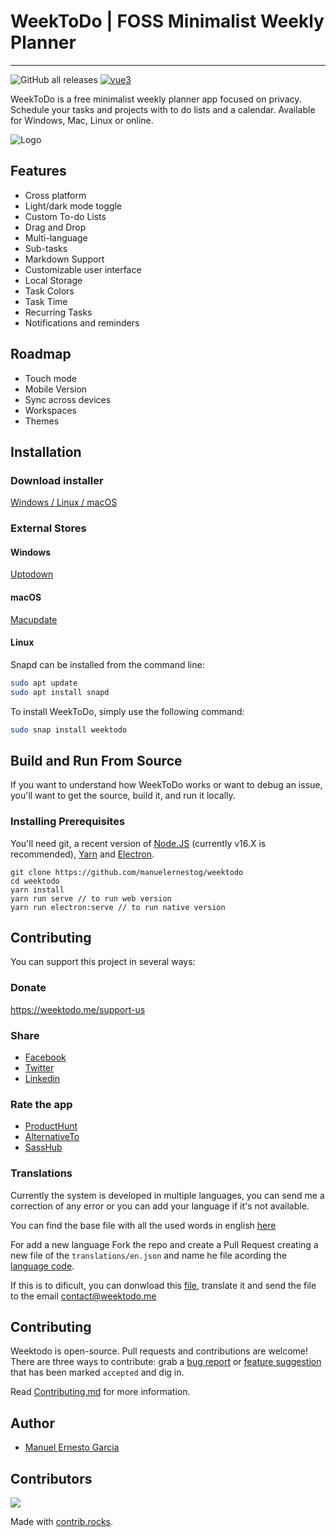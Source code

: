 # WeekToDo | FOSS Minimalist Weekly Planner
---
![GitHub all releases](https://img.shields.io/github/downloads/zuntek/weektodoweb/total) 
[![vue3](https://img.shields.io/badge/vue-3.x-brightgreen.svg)](https://vuejs.org/)

WeekToDo is a free minimalist weekly planner app focused on privacy. Schedule your tasks and projects with to do lists and a calendar. Available for Windows, Mac, Linux or online.

![Logo](https://weektodo.me/weektodo-preview.webp)

## Features

- Cross platform
- Light/dark mode toggle
- Custom To-do Lists
- Drag and Drop
- Multi-language
- Sub-tasks
- Markdown Support
- Customizable user interface
- Local Storage
- Task Colors
- Task Time
- Recurring Tasks
- Notifications and reminders

## Roadmap

- Touch mode
- Mobile Version
- Sync across devices
- Workspaces
- Themes

  
## Installation

### Download installer 

[Windows / Linux / macOS](https://github.com/zuntek/weektodoweb/releases/latest
) 

### External Stores

#### Windows 

[Uptodown](https://weektodo.uptodown.com/windows)

#### macOS 

[Macupdate](https://www.macupdate.com/app/mac/63506/weektodo)

#### Linux 

Snapd can be installed from the command line:

```bash
sudo apt update
sudo apt install snapd
```
To install WeekToDo, simply use the following command:
```bash
sudo snap install weektodo
```    

## Build and Run From Source

If you want to understand how WeekToDo works or want to debug an issue, you'll want to get the source, build it, and run it locally.

### Installing Prerequisites

You'll need git, a recent version of [Node.JS](https://nodejs.org/en/) (currently v16.X is recommended), [Yarn](https://yarnpkg.com/) and [Electron](https://www.electronjs.org/).

```
git clone https://github.com/manuelernestog/weektodo
cd weektodo
yarn install
yarn run serve // to run web version
yarn run electron:serve // to run native version
```
## Contributing

You can support this project in several ways:

### Donate

https://weektodo.me/support-us

### Share

- [Facebook](https://www.facebook.com/sharer/sharer.php?u=https%3A%2F%2Fweektodo.me%2F)
- [Twitter](https://twitter.com/intent/tweet?url=https%3A%2F%2Fweektodo.me%2F&text=)
- [Linkedin](https://www.linkedin.com/shareArticle?mini=true&url=https%3A%2F%2Fweektodo.me%2F&title=)

### Rate the app

- [ProductHunt](https://www.producthunt.com/posts/weektodo)
- [AlternativeTo](https://alternativeto.net/software/weektodo/about/)
- [SassHub](https://www.saashub.com/weektodo-reviews/new)

### Translations

Currently the system is developed in multiple languages, you can send me a correction of any error or you can add your language if it's not available.

You can find the base file with all the used words in english [here](src/assets/languages/en.json/)

For add a new language Fork the repo and create a Pull Request creating a new file of the `translations/en.json` and name he file acording the [language code](https://gist.github.com/Josantonius/b455e315bc7f790d14b136d61d9ae469). 

If this is to dificult, you can donwload this [file](src/assets/languages/en.json/), translate it and send the file to the email contact@weektodo.me
 
## Contributing

Weektodo is open-source. Pull requests and contributions are welcome! There are three ways to contribute: grab a [bug report](https://github.com/manuelernestog/issues?q=is%3Aopen+is%3Aissue+label%3Abug) or [feature suggestion](https://github.com/manuelernestog/issues?q=is%3Aissue+is%3Aopen+label%3Afeature) that has been marked `accepted` and dig in.

Read [Contributing.md](/CONTRIBUTING.md) for more information.

## Author

- [Manuel Ernesto Garcia](https://manuelernestogr.bio.link/)

## Contributors

<a href="https://github.com/zuntek/weektodoweb/graphs/contributors">
  <img src="https://contrib.rocks/image?repo=zuntek/weektodoweb" />
</a>

Made with [contrib.rocks](https://contrib.rocks).

  
